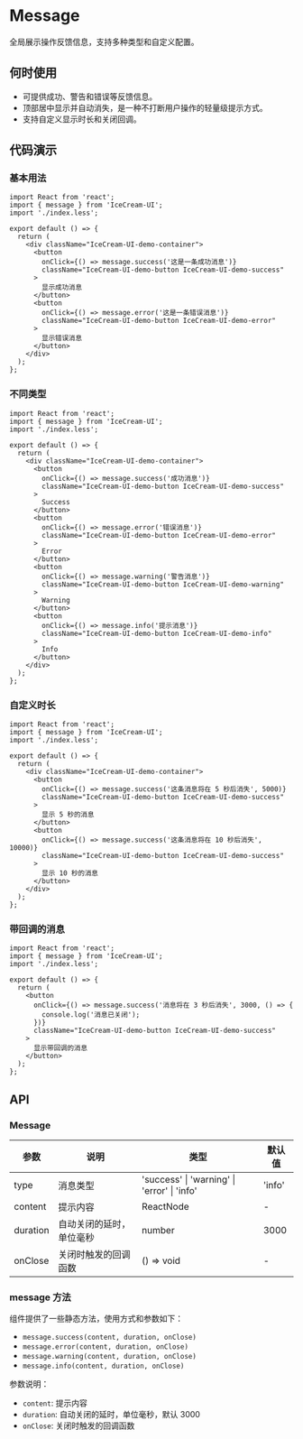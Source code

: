 
# Message

全局展示操作反馈信息，支持多种类型和自定义配置。

## 何时使用

- 可提供成功、警告和错误等反馈信息。
- 顶部居中显示并自动消失，是一种不打断用户操作的轻量级提示方式。
- 支持自定义显示时长和关闭回调。

## 代码演示

### 基本用法

```tsx
import React from 'react';
import { message } from 'IceCream-UI';
import './index.less';

export default () => {
  return (
    <div className="IceCream-UI-demo-container">
      <button 
        onClick={() => message.success('这是一条成功消息')}
        className="IceCream-UI-demo-button IceCream-UI-demo-success"
      >
        显示成功消息
      </button>
      <button 
        onClick={() => message.error('这是一条错误消息')}
        className="IceCream-UI-demo-button IceCream-UI-demo-error"
      >
        显示错误消息
      </button>
    </div>
  );
};
```

### 不同类型

```tsx
import React from 'react';
import { message } from 'IceCream-UI';
import './index.less';

export default () => {
  return (
    <div className="IceCream-UI-demo-container">
      <button 
        onClick={() => message.success('成功消息')}
        className="IceCream-UI-demo-button IceCream-UI-demo-success"
      >
        Success
      </button>
      <button 
        onClick={() => message.error('错误消息')}
        className="IceCream-UI-demo-button IceCream-UI-demo-error"
      >
        Error
      </button>
      <button 
        onClick={() => message.warning('警告消息')}
        className="IceCream-UI-demo-button IceCream-UI-demo-warning"
      >
        Warning
      </button>
      <button 
        onClick={() => message.info('提示消息')}
        className="IceCream-UI-demo-button IceCream-UI-demo-info"
      >
        Info
      </button>
    </div>
  );
};
```

### 自定义时长

```tsx
import React from 'react';
import { message } from 'IceCream-UI';
import './index.less';

export default () => {
  return (
    <div className="IceCream-UI-demo-container">
      <button 
        onClick={() => message.success('这条消息将在 5 秒后消失', 5000)}
        className="IceCream-UI-demo-button IceCream-UI-demo-success"
      >
        显示 5 秒的消息
      </button>
      <button 
        onClick={() => message.success('这条消息将在 10 秒后消失', 10000)}
        className="IceCream-UI-demo-button IceCream-UI-demo-success"
      >
        显示 10 秒的消息
      </button>
    </div>
  );
};
```

### 带回调的消息

```tsx
import React from 'react';
import { message } from 'IceCream-UI';
import './index.less';

export default () => {
  return (
    <button 
      onClick={() => message.success('消息将在 3 秒后消失', 3000, () => {
        console.log('消息已关闭');
      })}
      className="IceCream-UI-demo-button IceCream-UI-demo-success"
    >
      显示带回调的消息
    </button>
  );
};
```

## API

### Message

| 参数 | 说明 | 类型 | 默认值 |
| --- | --- | --- | --- |
| type | 消息类型 | 'success' \| 'warning' \| 'error' \| 'info' | 'info' |
| content | 提示内容 | ReactNode | - |
| duration | 自动关闭的延时，单位毫秒 | number | 3000 |
| onClose | 关闭时触发的回调函数 | () => void | - |

### message 方法

组件提供了一些静态方法，使用方式和参数如下：

- `message.success(content, duration, onClose)`
- `message.error(content, duration, onClose)`
- `message.warning(content, duration, onClose)`
- `message.info(content, duration, onClose)`

参数说明：

- `content`: 提示内容
- `duration`: 自动关闭的延时，单位毫秒，默认 3000
- `onClose`: 关闭时触发的回调函数

